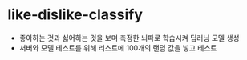 # like-dislike-classify

- 좋아하는 것과 싫어하는 것을 보며 측정한 뇌파로 학습시켜 딥러닝 모델 생성
- 서버와 모델 테스트를 위해 리스트에 100개의 랜덤 값을 넣고 테스트

